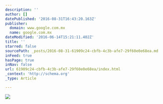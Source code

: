 ```yaml
---
description: ''
author: []
datePublished: '2016-08-31T16:43:20.163Z'
publisher:
  domain: www.google.com.mx
  name: google.com.mx
dateModified: '2016-06-14T15:21:11.402Z'
title: ''
starred: false
sourcePath: _posts/2016-08-31-61909c24-cbfb-4c3b-afe7-29f60e0e68ea.md
inFeed: true
hasPage: true
inNav: false
url: 61909c24-cbfb-4c3b-afe7-29f60e0e68ea/index.html
_context: 'http://schema.org'
_type: Article

---
```

![](https://s-media-cache-ak0.pinimg.com/236x/d4/c3/94/d4c3945d759f86102727dc4258caa80c.jpg)